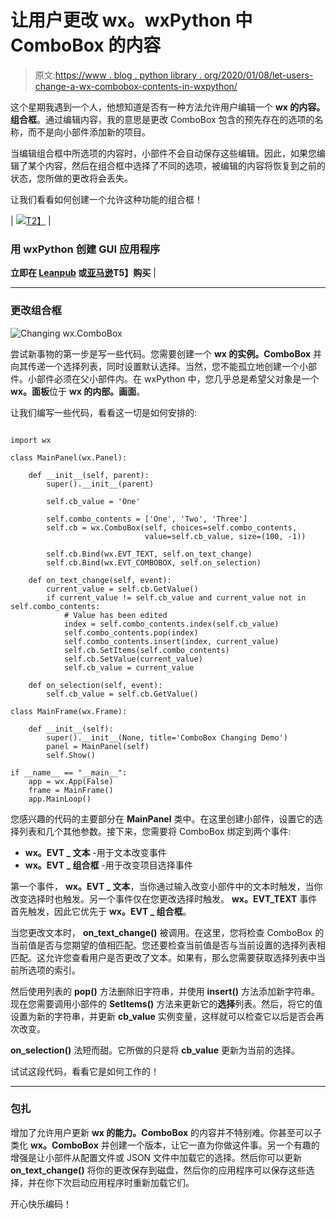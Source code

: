# 让用户更改 wx。wxPython 中 ComboBox 的内容

> 原文:[https://www . blog . python library . org/2020/01/08/let-users-change-a-wx-combobox-contents-in-wxpython/](https://www.blog.pythonlibrary.org/2020/01/08/letting-users-change-a-wx-comboboxs-contents-in-wxpython/)

这个星期我遇到一个人，他想知道是否有一种方法允许用户编辑一个 **wx 的内容。组合框**。通过编辑内容，我的意思是更改 ComboBox 包含的预先存在的选项的名称，而不是向小部件添加新的项目。

当编辑组合框中所选项的内容时，小部件不会自动保存这些编辑。因此，如果您编辑了某个内容，然后在组合框中选择了不同的选项，被编辑的内容将恢复到之前的状态，您所做的更改将会丢失。

让我们看看如何创建一个允许这种功能的组合框！

| [![](../Images/46778c7ed5b5aca1b0e6e7fd1ec24432.png)T2】](https://leanpub.com/reportlab) | 

### 用 wxPython 创建 GUI 应用程序

**立即在 [Leanpub](https://leanpub.com/creatingapplicationswithwxpython/) 或[亚马逊](https://www.amazon.com/dp/0996062890)T5】购买** |

* * *

### 更改组合框

![Changing wx.ComboBox](../Images/5bab49773527913255973cceee93e0b7.png)

尝试新事物的第一步是写一些代码。您需要创建一个 **wx 的实例。ComboBox** 并向其传递一个选择列表，同时设置默认选择。当然，您不能孤立地创建一个小部件。小部件必须在父小部件内。在 wxPython 中，您几乎总是希望父对象是一个 **wx。面板**位于 **wx 的内部。画面**。

让我们编写一些代码，看看这一切是如何安排的:

```

import wx

class MainPanel(wx.Panel):

    def __init__(self, parent):
        super().__init__(parent)

        self.cb_value = 'One'

        self.combo_contents = ['One', 'Two', 'Three']
        self.cb = wx.ComboBox(self, choices=self.combo_contents,
                              value=self.cb_value, size=(100, -1))

        self.cb.Bind(wx.EVT_TEXT, self.on_text_change)
        self.cb.Bind(wx.EVT_COMBOBOX, self.on_selection)

    def on_text_change(self, event):
        current_value = self.cb.GetValue()
        if current_value != self.cb_value and current_value not in self.combo_contents:
            # Value has been edited
            index = self.combo_contents.index(self.cb_value)
            self.combo_contents.pop(index)
            self.combo_contents.insert(index, current_value)
            self.cb.SetItems(self.combo_contents)
            self.cb.SetValue(current_value)
            self.cb_value = current_value

    def on_selection(self, event):
        self.cb_value = self.cb.GetValue()

class MainFrame(wx.Frame):

    def __init__(self):
        super().__init__(None, title='ComboBox Changing Demo')
        panel = MainPanel(self)
        self.Show()

if __name__ == "__main__":
    app = wx.App(False)
    frame = MainFrame()
    app.MainLoop()

```

您感兴趣的代码的主要部分在 **MainPanel** 类中。在这里创建小部件，设置它的选择列表和几个其他参数。接下来，您需要将 ComboBox 绑定到两个事件:

*   **wx。EVT _ 文本** -用于文本改变事件
*   **wx。EVT _ 组合框** -用于改变项目选择事件

第一个事件， **wx。EVT _ 文本**，当你通过输入改变小部件中的文本时触发，当你改变选择时也触发。另一个事件仅在您更改选择时触发。 **wx。EVT_TEXT** 事件首先触发，因此它优先于 **wx。EVT _ 组合框**。

当您更改文本时， **on_text_change()** 被调用。在这里，您将检查 ComboBox 的当前值是否与您期望的值相匹配。您还要检查当前值是否与当前设置的选择列表相匹配。这允许您查看用户是否更改了文本。如果有，那么您需要获取选择列表中当前所选项的索引。

然后使用列表的 **pop()** 方法删除旧字符串，并使用 **insert()** 方法添加新字符串。现在您需要调用小部件的 **SetItems()** 方法来更新它的**选择**列表。然后，将它的值设置为新的字符串，并更新 **cb_value** 实例变量，这样就可以检查它以后是否会再次改变。

**on_selection()** 法短而甜。它所做的只是将 **cb_value** 更新为当前的选择。

试试这段代码，看看它是如何工作的！

* * *

### 包扎

增加了允许用户更新 **wx 的能力。ComboBox** 的内容并不特别难。你甚至可以子类化 **wx。ComboBox** 并创建一个版本，让它一直为你做这件事。另一个有趣的增强是让小部件从配置文件或 JSON 文件中加载它的选择。然后你可以更新 **on_text_change()** 将你的更改保存到磁盘，然后你的应用程序可以保存这些选择，并在你下次启动应用程序时重新加载它们。

开心快乐编码！